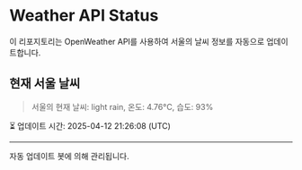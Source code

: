 
# Weather API Status

이 리포지토리는 OpenWeather API를 사용하여 서울의 날씨 정보를 자동으로 업데이트합니다.

## 현재 서울 날씨
> 서울의 현재 날씨: light rain, 온도: 4.76°C, 습도: 93%

⏳ 업데이트 시간: 2025-04-12 21:26:08 (UTC)

---
자동 업데이트 봇에 의해 관리됩니다.
